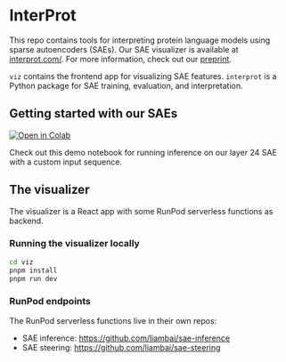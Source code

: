 # InterProt

This repo contains tools for interpreting protein language models using sparse autoencoders (SAEs). Our SAE visualizer is available at [interprot.com/](https://interprot.com/). For more information, check out our [preprint](TODO).

`viz` contains the frontend app for visualizing SAE features. `interprot` is a Python package for SAE training, evaluation, and interpretation.

## Getting started with our SAEs

[![Open in Colab](https://colab.research.google.com/assets/colab-badge.svg)](https://colab.research.google.com/github/etowahadams/interprot/blob/main/notebooks/sae_inference.ipynb)

Check out this demo notebook for running inference on our layer 24 SAE with a custom input sequence.

## The visualizer

The visualizer is a React app with some RunPod serverless functions as backend.

### Running the visualizer locally

```bash
cd viz
pnpm install
pnpm run dev
```

### RunPod endpoints

The RunPod serverless functions live in their own repos:

- SAE inference: https://github.com/liambai/sae-inference
- SAE steering: https://github.com/liambai/sae-steering
